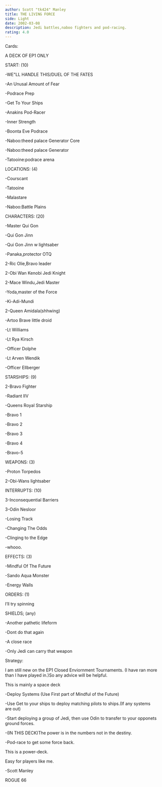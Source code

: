 ```yaml
---
author: Scott "tk424" Manley
title: THE LIVING FORCE
side: Light
date: 2002-03-08
description: Jedi battles,naboo fighters and pod-racing.
rating: 4.0
---
```

Cards: 

A DECK OF EP1 ONLY


START: (10)
-WE"LL HANDLE THIS/DUEL OF THE FATES
-An Unusal Amount of Fear
-Podrace Prep
-Get To Your Ships
-Anakins Pod-Racer
-Inner Strength
-Boonta Eve Podrace
-Naboo:theed palace Generator Core
-Naboo:theed palace Generator
-Tatooine:podrace arena

LOCATIONS: (4)
-Courscant
-Tatooine
-Malastare
-Naboo:Battle Plains

CHARACTERS: (20)
-Master Qui Gon
-Qui Gon Jinn
-Qui Gon Jinn w lightsaber
-Panaka,protector OTQ
2-Ric Olie,Bravo leader
2-Obi Wan Kenobi Jedi Knight
2-Mace Windu,Jedi Master
-Yoda,master of the Force
-Ki-Adi-Mundi
2-Queen Amidala(shhwing)
-Artoo Brave little droid
-Lt Williams
-Lt Rya Kirsch
-Officer Dolphe
-Lt Arven Wendik
-Officer Ellberger

STARSHIPS: (9)
2-Bravo Fighter
-Radiant IIV
-Queens Royal Starship
-Bravo 1
-Bravo 2
-Bravo 3
-Bravo 4
-Bravo-5

WEAPONS: (3)
-Proton Torpedos
2-Obi-Wans lightsaber

INTERRUPTS: (10)
3-Inconsequential Barriers
3-Odin Nesloor
-Losing Track
-Changing The Odds
-Clinging to the Edge
-whooo.

EFFECTS: (3)
-Mindful Of The Future
-Sando Aqua Monster
-Energy Walls

ORDERS: (1)
I’ll try spinning

SHIELDS; (any)
-Another pathetic lifeform
-Dont do that again
-A close race
-Only Jedi can carry that weapon





Strategy: 

I am still new on the EP1 Closed Enviornment Tournaments. (I have ran more than I have played in.)So any advice will be helpful.

This is mainly a space deck
-Deploy Systems (Use First part of Mindful of the Future)
-Use Get to your ships to deploy matching pilots to ships.(If any systems are out)
-Start deploying a group of Jedi,  then use Odin to transfer to your opponets ground forces.
-(IN THIS DECK)The power is in the numbers not in the destiny.
-Pod-race to get some force back.
 This is a power-deck.
Easy for players like me.

-Scott Manley
ROGUE 66
